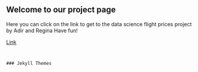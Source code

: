 ## Welcome to our project page

Here you can click on the link to get to the data science flight prices project by Adir and Regina
Have fun!



[Link](https://github.com/Adirshelly/Data--Science-project/blob/main/Data%20science%20flights%20prices.ipynb)
```


### Jekyll Themes


